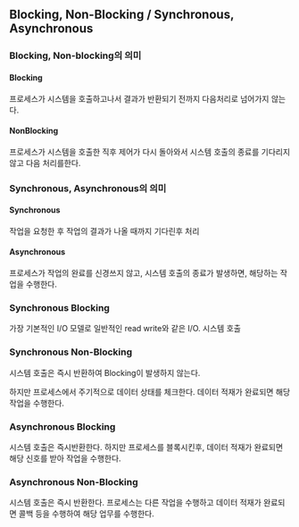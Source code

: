 ## Blocking, Non-Blocking / Synchronous, Asynchronous

[참고]: https://djkeh.github.io/articles/Boost-application-performance-using-asynchronous-IO-kor/

### Blocking, Non-blocking의 의미

#### Blocking

프로세스가 시스템을 호출하고나서 결과가 반환되기 전까지 다음처리로 넘어가지 않는다.

#### NonBlocking

프로세스가 시스템을 호출한 직후 제어가 다시 돌아와서 시스템 호출의 종료를 기다리지 않고 다음 처리를한다.

### Synchronous, Asynchronous의 의미

#### Synchronous

작업을 요청한 후 작업의 결과가 나올 때까지 기다린후 처리

#### Asynchronous

프로세스가 작업의 완료를 신경쓰지 않고, 시스템 호출의 종료가 발생하면, 해당하는 작업을 수행한다.

### Synchronous Blocking

가장 기본적인 I/O 모델로 일반적인 read write와 같은 I/O. 시스템 호출

### Synchronous Non-Blocking

시스템 호출은 즉시 반환하여 Blocking이 발생하지 않는다.

하지만 프로세스에서 주기적으로 데이터 상태를 체크한다. 데이터 적재가 완료되면 해당 작업을 수행한다.

### Asynchronous Blocking

시스템 호출은 즉시반환한다. 하지만 프로세스를 블록시킨후, 데이터 적재가 완료되면 해당 신호를 받아 작업을 수행한다.

### Asynchronous Non-Blocking

시스템 호출은 즉시 반환한다. 프로세스는 다른 작업을 수행하고 데이터 적재가 완료되면 콜백 등을 수행하여 해당 업무를 수행한다.